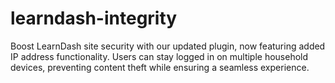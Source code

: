 # learndash-integrity
Boost LearnDash site security with our updated plugin, now featuring added IP address functionality. Users can stay logged in on multiple household devices, preventing content theft while ensuring a seamless experience.
